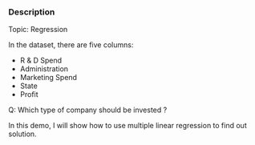 ### Description

Topic: Regression

In the dataset, there are five columns:
- R & D Spend
- Administration
- Marketing Spend
- State
- Profit

Q: Which type of company should be invested ?

In this demo, I will show how to use multiple linear regression to find out solution.
